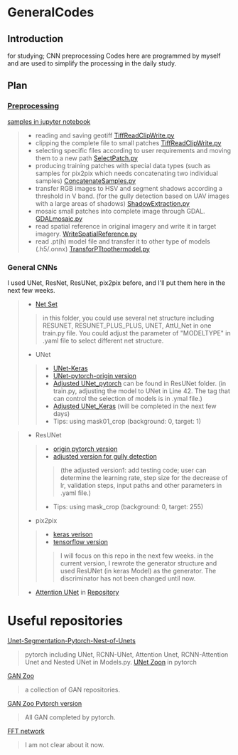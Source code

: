
# GeneralCodes

## Introduction
for studying; CNN preprocessing
Codes here are programmed by myself and are used to simplify the processing in the daily study.

## Plan
### [Preprocessing](https://github.com/Sijin-Li/GeneralCodes/tree/main/1preprocess)
[samples in jupyter notebook](https://github.com/Sijin-Li/GeneralCodes/blob/main/1preprocess/newTestingTiffProcess.ipynb)
> * reading and saving geotiff [TiffReadClipWrite.py](https://github.com/Sijin-Li/GeneralCodes/blob/main/1preprocess/General/TiffReadClipWrite.py)
> * clipping the complete file to small patches [TiffReadClipWrite.py](https://github.com/Sijin-Li/GeneralCodes/blob/main/1preprocess/General/TiffReadClipWrite.py)
> * selecting specific files according to user requirements and moving them to a new path [SelectPatch.py](https://github.com/Sijin-Li/GeneralCodes/blob/main/1preprocess/General/SelectPatch.py)
> * producing training patches with special data types (such as samples for pix2pix which needs concatenating two individual samples) [ConcatenateSamples.py](https://github.com/Sijin-Li/GeneralCodes/blob/main/1preprocess/General/ConcatenateSamples.py)
> * transfer RGB images to HSV and segment shadows according a threshold in V band. (for the gully detection based on UAV images with a large areas of shadows) [ShadowExtraction.py](https://github.com/Sijin-Li/GeneralCodes/blob/main/1preprocess/General/ShadowExtraction.py)
> * mosaic small patches into complete image through GDAL. [GDALmosaic.py](https://github.com/Sijin-Li/GeneralCodes/blob/main/1preprocess/General/GDALmosaic.py)
> * read spatial reference in original imagery and write it in target imagery. [WriteSpatialReference.py](https://github.com/Sijin-Li/GeneralCodes/blob/main/1preprocess/General/WriteSpatialReference.py)
> * read .pt(h) model file and transfer it to other type of models (.h5/.onnx) [TransforPTtoothermodel.py](https://github.com/Sijin-Li/GeneralCodes/blob/main/1preprocess/General/TransforPTtoothermodel.py)


### General CNNs
I used UNet, ResNet, ResUNet, pix2pix before, and I'll put them here in the next few weeks.
> * [Net Set](https://github.com/Sijin-Li/GeneralCodes/tree/main/2generalmodel/NetSet_pytorch)
> > in this folder, you could use several net structure including RESUNET, RESUNET_PLUS_PLUS, UNET, AttU_Net in one train.py file. You could adjust the parameter of "MODELTYPE" in .yaml file to select different net structure.
> * UNet
> > * [UNet-Keras](https://github.com/zhixuhao/unet)
> > * [UNet-pytorch-origin version](https://github.com/milesial/Pytorch-UNet)
> > * [Adjusted UNet_pytorch](https://github.com/Sijin-Li/GeneralCodes/blob/main/2generalmodel/ResUNet/unet_model.py) can be found in ResUNet folder. (in train.py, adjusting the model to UNet in Line 42. The tag that can control the selection of models is in .ymal file.)
> > * [Adjusted UNet_Keras](https://github.com/Sijin-Li/GeneralCodes/tree/main/2generalmodel/UNet_Keras/Adjusted) (will be completed in the next few days)
> > * Tips: using mask01_crop (background: 0, target: 1)

> * ResUNet
> > * [origin pytorch version](https://github.com/rishikksh20/ResUnet)
> > * [adjusted version for gully detection](https://github.com/Sijin-Li/GeneralCodes/tree/main/2generalmodel/ResUNet/ResUNet_AdjustedV1)
> > > (the adjusted version1: add testing code; user can determine the learning rate, step size for the decrease of lr, validation steps, input paths and other parameters in .yaml file.)
> > * Tips: using mask_crop (background: 0, target: 255)
> * pix2pix
> > * [keras verison](https://github.com/Sijin-Li/GeneralCodes/tree/main/2generalmodel/pix2pix_keras_adjusted)
> > * [tensorflow version](https://github.com/Sijin-Li/GeneralCodes/tree/main/2generalmodel/pix2pix_tensorflow_adjusted)
> > > I will focus on this repo in the next few weeks. in the current version, I rewrote the generator structure and used ResUNet (in keras Model) as the generator. The discriminator has not been changed until now.
> * [Attention UNet](https://arxiv.org/pdf/1804.03999.pdf) in [Repository](https://github.com/bigmb/Unet-Segmentation-Pytorch-Nest-of-Unets/blob/master/Models.py)

# Useful repositories
[Unet-Segmentation-Pytorch-Nest-of-Unets](https://github.com/bigmb/Unet-Segmentation-Pytorch-Nest-of-Unets)
> pytorch
> including UNet, RCNN-UNet,  Attention Unet, RCNN-Attention Unet and Nested UNet in Models.py. 
[UNet Zoon](https://github.com/Andy-zhujunwen/UNET-ZOO)
> in pytorch
> 
[GAN Zoo](https://github.com/hindupuravinash/the-gan-zoo)
> a collection of GAN repositories.
> 
[GAN Zoo Pytorch version](https://github.com/eriklindernoren/PyTorch-GAN)
> All GAN completed by pytorch.
> 
[FFT network](https://github.com/JamieGainer/NN_for_FFT_Autoencoded_MNIST)
> I am not clear about it now.
